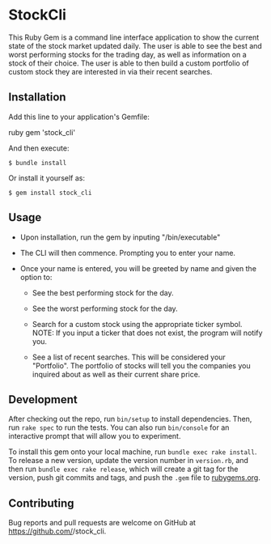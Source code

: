 # StockCli

This Ruby Gem is a command line interface application to show the current state of the stock market updated daily. The user is able to see the best and worst performing stocks for the trading day, as well as information on a stock of their choice. The user is able to then build a custom portfolio of custom stock they are interested in via their recent searches.

## Installation

Add this line to your application's Gemfile:

ruby
gem 'stock_cli'


And then execute:

    $ bundle install

Or install it yourself as:

    $ gem install stock_cli

## Usage

 - Upon installation, run the gem by inputing "/bin/executable"

 - The CLI will then commence. Prompting you to enter your name.

 - Once your name is entered, you will be greeted by name and given the option to:

    * See the best performing stock for the day.

    * See the worst performing stock for the day.

    * Search for a custom stock using the appropriate ticker symbol. NOTE: If you input a ticker that does not exist, the program will notify you.

    * See a list of recent searches. This will be considered your "Portfolio". The portfolio of stocks will tell you the companies you inquired about as well as their current share price.

## Development

After checking out the repo, run `bin/setup` to install dependencies. Then, run `rake spec` to run the tests. You can also run `bin/console` for an interactive prompt that will allow you to experiment.

To install this gem onto your local machine, run `bundle exec rake install`. To release a new version, update the version number in `version.rb`, and then run `bundle exec rake release`, which will create a git tag for the version, push git commits and tags, and push the `.gem` file to [rubygems.org](https://rubygems.org).

## Contributing

Bug reports and pull requests are welcome on GitHub at https://github.com/<github leonnoirsr>/stock_cli.

